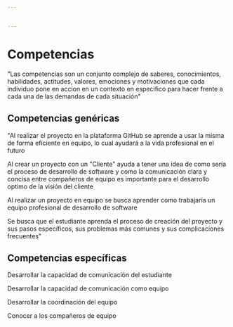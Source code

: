 ```yaml
---


---
```


<h1 id="competencias">Competencias</h1>
<p> "Las competencias son un conjunto complejo de saberes, conocimientos, habilidades, actitudes, valores, emociones y motivaciones que cada individuo pone en accion en un contexto en especifico para hacer frente a cada una de las demandas de cada situación" </p>
<h2 id="competencias-genéricas">Competencias genéricas</h2>
<p> "Al realizar el proyecto en la plataforma GitHub se aprende a usar la misma de forma eficiente en equipo, lo cual ayudará a la vida profesional en el futuro

Al crear un proyecto con un "Cliente" ayuda a tener una idea de como sería el proceso de desarrollo de software y como la comunicación clara y concisa entre compañeros de equipo es importante para el desarrollo optimo de la visión del cliente

Al realizar un proyecto en equipo se busca aprender como trabajaría un equipo profesional de desarrollo de software

Se busca que el estudiante aprenda el proceso de creación del proyecto y sus pasos específicos, sus problemas más comunes y sus complicaciones frecuentes" </p> 
<h2 id="competencias-específicas">Competencias específicas</h2>
<p>Desarrollar la capacidad de comunicación del estudiante

Desarrollar la capacidad de comunicación como equipo

Desarrollar la coordinación del equipo

Conocer a los compañeros de equipo </p>
